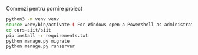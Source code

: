 Comenzi pentru pornire proiect

```bash
python3 -m venv venv
source venv/bin/activate ( For Windows open a Powershell as administrator and run Set-ExecutionPolicy Unrestricted -Force )
cd curs-siit/siit
pip install -r requirements.txt
python manage.py migrate
python manage.py runserver
```
